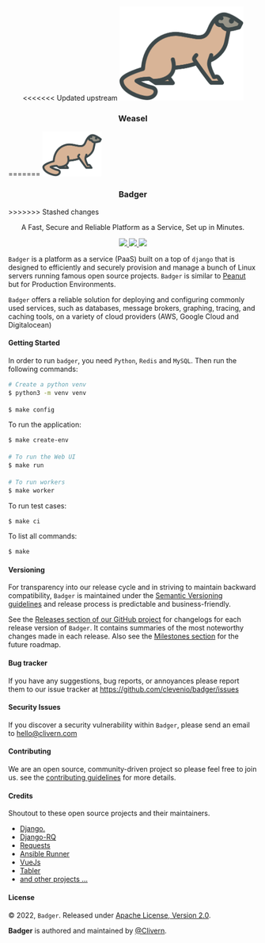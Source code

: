 <p align="center">
<<<<<<< Updated upstream
    <img alt="Weasel Logo" src="/static/logo.png?v=1.0.0" width="250" />
    <h3 align="center">Weasel</h3>
=======
    <img alt="Badger Logo" src="/static/logo.png" width="120" />
    <h3 align="center">Badger</h3>
>>>>>>> Stashed changes
    <p align="center">A Fast, Secure and Reliable Platform as a Service, Set up in Minutes.</p>
    <p align="center">
        <a href="https://github.com/Clevenio/Badger/actions/workflows/api.yml">
            <img src="https://github.com/Clevenio/Badger/actions/workflows/api.yml/badge.svg"/>
        </a>
        <a href="https://github.com/Clevenio/Badger/releases">
            <img src="https://img.shields.io/badge/Version-0.1.0-1abc9c.svg">
        </a>
        <a href="https://github.com/Clevenio/Badger/blob/master/LICENSE">
            <img src="https://img.shields.io/badge/LICENSE-Apache_2-e74c3c.svg">
        </a>
    </p>
</p>

`Badger` is a platform as a service (PaaS) built on a top of `django` that is designed to efficiently and securely provision and manage a bunch of Linux servers running famous open source projects. `Badger` is similar to [Peanut](https://github.com/Clivern/Peanut) but for Production Environments.

`Badger` offers a reliable solution for deploying and configuring commonly used services, such as databases, message brokers, graphing, tracing, and caching tools, on a variety of cloud providers (AWS, Google Cloud and Digitalocean)


#### Getting Started

In order to run `badger`, you need `Python`, `Redis` and `MySQL`. Then run the following commands:

```zsh
# Create a python venv
$ python3 -m venv venv

$ make config
```

To run the application:

```zsh
$ make create-env

# To run the Web UI
$ make run

# To run workers
$ make worker
```

To run test cases:

```zsh
$ make ci
```

To list all commands:

```zsh
$ make
```


#### Versioning

For transparency into our release cycle and in striving to maintain backward compatibility, `Badger` is maintained under the [Semantic Versioning guidelines](https://semver.org/) and release process is predictable and business-friendly.

See the [Releases section of our GitHub project](https://github.com/clevenio/badger/releases) for changelogs for each release version of `Badger`. It contains summaries of the most noteworthy changes made in each release. Also see the [Milestones section](https://github.com/clevenio/badger/milestones) for the future roadmap.


#### Bug tracker

If you have any suggestions, bug reports, or annoyances please report them to our issue tracker at https://github.com/clevenio/badger/issues


#### Security Issues

If you discover a security vulnerability within `Badger`, please send an email to [hello@clivern.com](mailto:hello@clivern.com)


#### Contributing

We are an open source, community-driven project so please feel free to join us. see the [contributing guidelines](CONTRIBUTING.md) for more details.


#### Credits

Shoutout to these open source projects and their maintainers.

- [Django.](https://www.djangoproject.com/)
- [Django-RQ](https://github.com/rq/django-rq)
- [Requests](https://github.com/psf/requests)
- [Ansible Runner](https://github.com/ansible/ansible-runner)
- [VueJs](https://github.com/vuejs/vue)
- [Tabler](https://github.com/tabler/tabler)
- [and other projects ...](requirements.txt)


#### License

© 2022, `Badger`. Released under [Apache License, Version 2.0](https://www.apache.org/licenses/LICENSE-2.0).

**Badger** is authored and maintained by [@Clivern](https://github.com/clivern).
